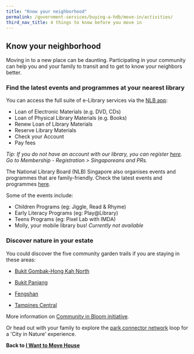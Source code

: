 ```yaml
---
title: "Know your neighborhood"
permalink: /government-services/buying-a-hdb/move-in/activities/
third_nav_title: 4 things to know before you move in 
---
```


## Know your neighborhood 
Moving in to a new place can be daunting. Participating in your community can help you and your family to transit and to get to know your neighbors better.

### Find the latest events and programmes at your nearest library

You can access the full suite of e-Library services via the <a href="https://mobileapp.nlb.gov.sg/" target="_blank">NLB app</a>:
-	Loan of Electronic Materials (e.g. DVD, CDs) 
-	Loan of Physical Library Materials (e.g. Books)
-	Renew Loan of Library Materials 
-	Reserve Library Materials
-	Check your Account
-	Pay fees 

*Tip: If you do not have an account with our library, you can register <a href="https://account.nlb.gov.sg/?type=register" target="_blank">here</a>. Go to Membership - Registration > Singaporeans and PRs.*


The National Library Board (NLB) Singapore also organises events and programmes that are family-friendly. Check the latest events and programmes <a href="https://www.nlb.gov.sg/golibrary2/c/30307529/" target="_blank">here</a>. 

Some of the events include: 
- Children Programs (eg: Jiggle, Read & Rhyme) 
- Early Literacy Programs (eg: Play@Library) 
- Teens Programs (eg: Pixel Lab with IMDA) 
- Molly, your mobile library bus!  *Currently not available* 


### Discover nature in your estate

You could discover the five community garden trails if you are staying in these areas:
- <a href="https://www.nparks.gov.sg/~/media/nparks-real-content/gardening/community-gardens/garden-trails/bukit-gombak-hong-kah-north-community-garden-trail-online.pdf?la=en" target="_blank">Bukit Gombak-Hong Kah North</a>

- <a href="https://bit.ly/2Ef2Klc" target="_blank">Bukit Panjang</a>

- <a href="https://www.nparks.gov.sg/~/media/nparks-real-content/gardening/community-gardens/garden-trails/fengshan-community-garden-trail-online.pdf" target="_blank">Fengshan</a>

- <a href="https://www.nparks.gov.sg/~/media/nparks-real-content/gardening/gardening-resources/caring-for-plants/useful-links/tampines-central-garden-trail/tampines-central-community-garden-trail-online.pdf?la=en" target="_blank">Tampines Central</a>

More information on <a href="https://www.nparks.gov.sg/gardening/community-in-bloom-initiative" target="_blank">Community in Bloom initiative</a>.

Or head out with your family to explore the <a href="https://www.nparks.gov.sg/gardens-parks-and-nature/park-connector-network" target="_blank">park connector network</a> loop for a 'City in Nature' experience.



**Back to [I Want to Move House](/government-services/move-house/overview/)**
